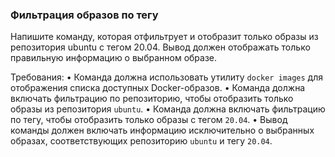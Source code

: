 
### Фильтрация образов по тегу

Напишите команду, которая отфильтрует и отобразит только образы из репозитория ubuntu с тегом 20.04. Вывод должен отображать только правильную информацию о выбранном образе.

Требования:
•	Команда должна использовать утилиту `docker images` для отображения списка доступных Docker-образов.
•	Команда должна включать фильтрацию по репозиторию, чтобы отобразить только образы из репозитория `ubuntu`.
•	Команда должна включать фильтрацию по тегу, чтобы отобразить только образы с тегом `20.04`.
•	Вывод команды должен включать информацию исключительно о выбранных образах, соответствующих репозиторию `ubuntu` и тегу `20.04`.